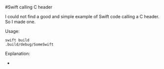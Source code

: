 #Swift calling C header

I could not find a good and simple example of Swift code calling a C header. So I made one.

Usage:

```
swift build
.build/debug/SomeSwift
```

Explanation:

- 
